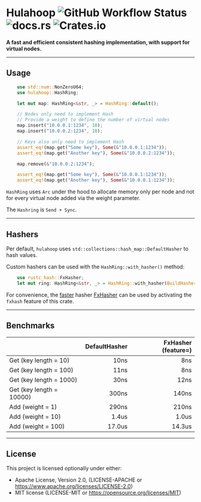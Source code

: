 # Hulahoop ![GitHub Workflow Status](https://img.shields.io/github/workflow/status/ajesipow/hulahoop/Makefile%20CI?style=flat-square) ![docs.rs](https://img.shields.io/docsrs/hulahoop?style=flat-square) ![Crates.io](https://img.shields.io/crates/v/hulahoop?style=flat-square)

**A fast and efficient consistent hashing implementation, with support for virtual nodes.**

---

## Usage

```rust
    use std::num::NonZeroU64;
    use hulahoop::HashRing;

    let mut map: HashRing<&str, _> = HashRing::default();

    // Nodes only need to implement Hash
    // Provide a weight to define the number of virtual nodes
    map.insert("10.0.0.1:1234", 10);
    map.insert("10.0.0.2:1234", 10);

    // Keys also only need to implement Hash
    assert_eq!(map.get("Some key"), Some(&"10.0.0.1:1234"));
    assert_eq!(map.get("Another key"), Some(&"10.0.0.2:1234"));

    map.remove(&"10.0.0.2:1234");

    assert_eq!(map.get("Some key"), Some(&"10.0.0.1:1234"));
    assert_eq!(map.get("Another key"), Some(&"10.0.0.1:1234"));
```

`HashRing` uses `Arc` under the hood to allocate memory only per node and not for every virtual node added via the weight parameter.

The `Hashring` is `Send + Sync`. 

---

## Hashers

Per default, `hulahoop` uses `std::collections::hash_map::DefaultHasher` to hash values.

Custom hashers can be used with the `HashRing::with_hasher()` method:

```rust
    use rustc_hash::FxHasher;
    let mut ring: HashRing<&str, _> = HashRing::with_hasher(BuildHasherDefault::<FxHasher>::default());
```

For convenience, the [faster](https://nnethercote.github.io/perf-book/hashing.html) hasher [FxHasher](https://docs.rs/rustc-hash/1.1.0/rustc_hash/struct.FxHasher.html) can be used by activating the `fxhash` feature of this crate. 


---

## Benchmarks

|  | DefaultHasher | FxHasher (feature=) |
|---|---:|---:|
| Get (key length = 10) | 10ns | 8ns |
| Get (key length = 100) | 11ns | 8ns |
| Get (key length = 1000) | 30ns | 12ns |
| Get (key length = 10000) | 300ns | 140ns |
| Add (weight = 1) | 290ns | 210ns |
| Add (weight = 10) | 1.4us | 1.0us |
| Add (weight = 100) | 17.0us | 14.3us |

---

## License

This project is licensed optionally under either:
* Apache License, Version 2.0, (LICENSE-APACHE or https://www.apache.org/licenses/LICENSE-2.0)
* MIT license (LICENSE-MIT or https://opensource.org/licenses/MIT)
